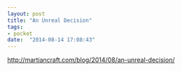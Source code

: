 ```yaml
---
layout: post
title: "An Unreal Decision"
tags:
- pocket
date:  "2014-08-14 17:08:43"
---
```


http://martiancraft.com/blog/2014/08/an-unreal-decision/

